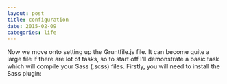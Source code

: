 ```yaml
---
layout: post
title: configuration
date: 2015-02-09
categories: life
---
```


Now we move onto setting up the Gruntfile.js file. It can become quite a large file if there are lot of tasks, so to start off I’ll demonstrate a basic task which will compile your Sass (.scss) files. Firstly, you will need to install the Sass plugin: